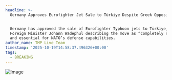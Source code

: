 ```yaml
---
headline: >-
  Germany Approves Eurofighter Jet Sale to Türkiye Despite Greek Opposition


  Germany has approved the sale of Eurofighter Typhoon jets to Türkiye, with
  Foreign Minister Johann Wadephul describing the move as “completely natural”
  and essential for NATO’s defense capabilities.
author_name: TMP Live Team
timestamp: '2025-10-19T14:58:37.496326+00:00'
tags:
  - BREAKING
---
```

![Image](https://i.postimg.cc/NjPgCzwS/IMG-20251019-202725-296.jpg)
